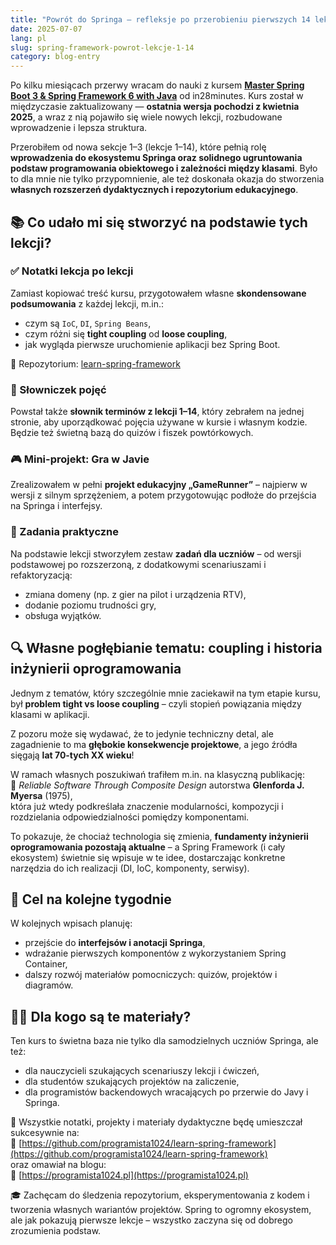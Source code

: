 ```yaml
---
title: "Powrót do Springa – refleksje po przerobieniu pierwszych 14 lekcji kursu Master Spring Boot"
date: 2025-07-07
lang: pl
slug: spring-framework-powrot-lekcje-1-14
category: blog-entry
---
```


Po kilku miesiącach przerwy wracam do nauki z kursem [**Master Spring Boot 3 & Spring Framework 6 with Java**](https://www.udemy.com/course/spring-boot-tutorial-for-beginners/) od in28minutes. Kurs został w międzyczasie zaktualizowany — **ostatnia wersja pochodzi z kwietnia 2025**, a wraz z nią pojawiło się wiele nowych lekcji, rozbudowane wprowadzenie i lepsza struktura.

Przerobiłem od nowa sekcje 1–3 (lekcje 1–14), które pełnią rolę **wprowadzenia do ekosystemu Springa oraz solidnego ugruntowania podstaw programowania obiektowego i zależności między klasami**. Było to dla mnie nie tylko przypomnienie, ale też doskonała okazja do stworzenia **własnych rozszerzeń dydaktycznych i repozytorium edukacyjnego**.

## 📚 Co udało mi się stworzyć na podstawie tych lekcji?

### ✅ Notatki lekcja po lekcji  
Zamiast kopiować treść kursu, przygotowałem własne **skondensowane podsumowania** z każdej lekcji, m.in.:
- czym są `IoC`, `DI`, `Spring Beans`,
- czym różni się **tight coupling** od **loose coupling**,
- jak wygląda pierwsze uruchomienie aplikacji bez Spring Boot.

🔗 Repozytorium: [learn-spring-framework](https://github.com/programista1024/learn-spring-framework)

### 🧠 Słowniczek pojęć  
Powstał także **słownik terminów z lekcji 1–14**, który zebrałem na jednej stronie, aby uporządkować pojęcia używane w kursie i własnym kodzie. Będzie też świetną bazą do quizów i fiszek powtórkowych.

### 🎮 Mini-projekt: Gra w Javie  
Zrealizowałem w pełni **projekt edukacyjny „GameRunner”** – najpierw w wersji z silnym sprzężeniem, a potem przygotowując podłoże do przejścia na Springa i interfejsy.

### 🧩 Zadania praktyczne  
Na podstawie lekcji stworzyłem zestaw **zadań dla uczniów** – od wersji podstawowej po rozszerzoną, z dodatkowymi scenariuszami i refaktoryzacją:
- zmiana domeny (np. z gier na pilot i urządzenia RTV),
- dodanie poziomu trudności gry,
- obsługa wyjątków.

## 🔍 Własne pogłębianie tematu: coupling i historia inżynierii oprogramowania

Jednym z tematów, który szczególnie mnie zaciekawił na tym etapie kursu, był **problem tight vs loose coupling** – czyli stopień powiązania między klasami w aplikacji.

Z pozoru może się wydawać, że to jedynie techniczny detal, ale zagadnienie to ma **głębokie konsekwencje projektowe**, a jego źródła sięgają **lat 70-tych XX wieku**!

W ramach własnych poszukiwań trafiłem m.in. na klasyczną publikację:  
📄 *Reliable Software Through Composite Design* autorstwa **Glenforda J. Myersa** (1975),  
która już wtedy podkreślała znaczenie modularności, kompozycji i rozdzielania odpowiedzialności pomiędzy komponentami.

To pokazuje, że chociaż technologia się zmienia, **fundamenty inżynierii oprogramowania pozostają aktualne** – a Spring Framework (i cały ekosystem) świetnie się wpisuje w te idee, dostarczając konkretne narzędzia do ich realizacji (DI, IoC, komponenty, serwisy).

## 🎯 Cel na kolejne tygodnie

W kolejnych wpisach planuję:
- przejście do **interfejsów i anotacji Springa**,
- wdrażanie pierwszych komponentów z wykorzystaniem Spring Container,
- dalszy rozwój materiałów pomocniczych: quizów, projektów i diagramów.

## 🙋‍♂️ Dla kogo są te materiały?

Ten kurs to świetna baza nie tylko dla samodzielnych uczniów Springa, ale też:
- dla nauczycieli szukających scenariuszy lekcji i ćwiczeń,
- dla studentów szukających projektów na zaliczenie,
- dla programistów backendowych wracających po przerwie do Javy i Springa.

🧾 Wszystkie notatki, projekty i materiały dydaktyczne będę umieszczał sukcesywnie na:  
🔗 [https://github.com/programista1024/learn-spring-framework](https://github.com/programista1024/learn-spring-framework)  
oraz omawiał na blogu:  
🔗 [https://programista1024.pl](https://programista1024.pl)

🎓 Zachęcam do śledzenia repozytorium, eksperymentowania z kodem i tworzenia własnych wariantów projektów. Spring to ogromny ekosystem, ale jak pokazują pierwsze lekcje – wszystko zaczyna się od dobrego zrozumienia podstaw.
